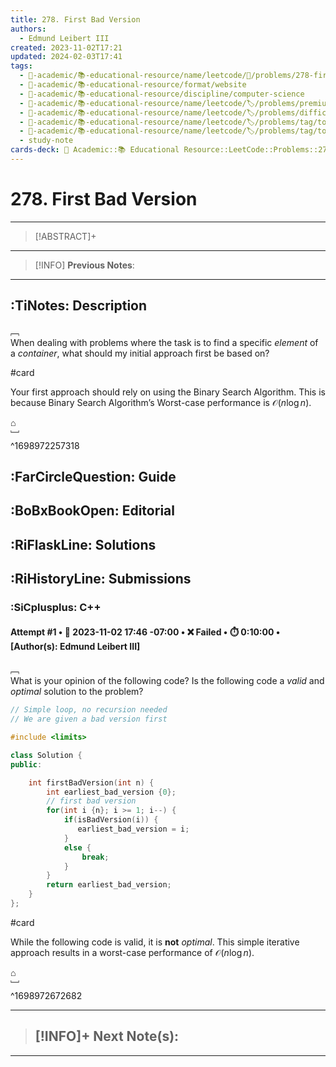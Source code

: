 ```yaml
---
title: 278. First Bad Version
authors:
  - Edmund Leibert III
created: 2023-11-02T17:21
updated: 2024-02-03T17:41
tags:
  - 🔴-academic/📚-educational-resource/name/leetcode/🔖/problems/278-first-bad-version
  - 🔴-academic/📚-educational-resource/format/website
  - 🔴-academic/📚-educational-resource/discipline/computer-science
  - 🔴-academic/📚-educational-resource/name/leetcode/🏷️/problems/premium/🔓-no
  - 🔴-academic/📚-educational-resource/name/leetcode/🏷️/problems/difficulty/easy
  - 🔴-academic/📚-educational-resource/name/leetcode/🏷️/problems/tag/topic/binary-search
  - 🔴-academic/📚-educational-resource/name/leetcode/🏷️/problems/tag/topic/interactive
  - study-note
cards-deck: 🔴 Academic::📚 Educational Resource::LeetCode::Problems::278. First Bad Version
---
```


# 278. First Bad Version

---

> [!ABSTRACT]+
> 

---

> [!INFO]
> **Previous Notes**:
> 

---

## :TiNotes: Description

﹇<br>
When dealing with problems where the task is to find a specific _element_ of a _container_, what should my initial approach first be based on?

#card 

Your first approach should rely on using the Binary Search Algorithm. This is because Binary Search Algorithm’s Worst-case performance is $\mathcal{O}(n \log n)$.

⌂
<br>﹈<br>^1698972257318

## :FarCircleQuestion: Guide

## :BoBxBookOpen: Editorial

## :RiFlaskLine: Solutions

## :RiHistoryLine: Submissions

### :SiCplusplus: C++

#### **Attempt #1** • 📆 2023-11-02 17:46 -07:00 • ❌ Failed • ⏱️ 0:10:00 • \[Author(s): Edmund Leibert III\]

﹇<br>
What is your opinion of the following code? Is the following code a _valid_ and _optimal_ solution to the problem?

```cpp
// Simple loop, no recursion needed
// We are given a bad version first

#include <limits>

class Solution {
public:

    int firstBadVersion(int n) {
        int earliest_bad_version {0};
        // first bad version
        for(int i {n}; i >= 1; i--) {
            if(isBadVersion(i)) {
               earliest_bad_version = i;
            }
            else {
                break;
            }
        }
        return earliest_bad_version;
    }
};
```

#card 

While the following code is valid, it is **not** _optimal_. This simple iterative approach results in a worst-case performance of $\mathcal{O}(n \log n)$.

⌂
<br>﹈<br>^1698972672682





---

> [!INFO]+ 
> **Next Note(s)**:
> - 

---
